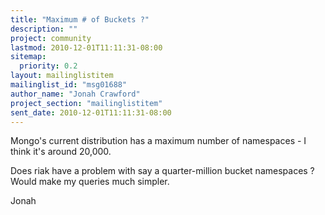 ```yaml
---
title: "Maximum # of Buckets ?"
description: ""
project: community
lastmod: 2010-12-01T11:11:31-08:00
sitemap:
  priority: 0.2
layout: mailinglistitem
mailinglist_id: "msg01688"
author_name: "Jonah Crawford"
project_section: "mailinglistitem"
sent_date: 2010-12-01T11:11:31-08:00
---
```



Mongo's current distribution has a maximum number of namespaces - I think it's 
around 20,000. 

Does riak have a problem with say a quarter-million bucket namespaces ? Would 
make my queries much simpler.

Jonah

